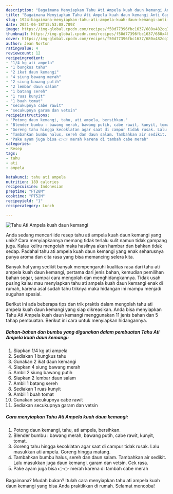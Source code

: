 ```yaml
---
description: "Bagaimana Menyiapkan Tahu Ati Ampela kuah daun kemangi Anti Gagal"
title: "Bagaimana Menyiapkan Tahu Ati Ampela kuah daun kemangi Anti Gagal"
slug: 1924-bagaimana-menyiapkan-tahu-ati-ampela-kuah-daun-kemangi-anti-gagal
date: 2021-06-18T15:53:08.709Z
image: https://img-global.cpcdn.com/recipes/f50d77396fbc1637/680x482cq70/tahu-ati-ampela-kuah-daun-kemangi-foto-resep-utama.jpg
thumbnail: https://img-global.cpcdn.com/recipes/f50d77396fbc1637/680x482cq70/tahu-ati-ampela-kuah-daun-kemangi-foto-resep-utama.jpg
cover: https://img-global.cpcdn.com/recipes/f50d77396fbc1637/680x482cq70/tahu-ati-ampela-kuah-daun-kemangi-foto-resep-utama.jpg
author: Jean Norton
ratingvalue: 4
reviewcount: 12
recipeingredient:
- "1/4 kg ati ampela"
- "1 bungkus tahu"
- "2 ikat daun kemangi"
- "4 siung bawang merah"
- "2 siung bawang putih"
- "2 lembar daun salam"
- "1 batang sereh"
- "1 ruas kunyit"
- "1 buah tomat"
- "secukupnya cabe rawit"
- "secukupnya garam dan vetsin"
recipeinstructions:
- "Potong daun kemangi, tahu, ati ampela, bersihkan."
- "Blender bumbu : bawang merah, bawang putih, cabe rawit, kunyit, tomat."
- "Goreng tahu hingga kecoklatan agar saat di campur tidak rusak. Lalu masukkan ati ampela. Goreng hingga matang."
- "Tambahkan bumbu halus, sereh dan daun salam. Tambahkan air sedikit. Lalu masukkan juga daun kemangi, garam dan vetsin. Cek rasa."
- "Pake ayam juga bisa 👉👉 merah karena di tambah cabe merah"
categories:
- Resep
tags:
- tahu
- ati
- ampela

katakunci: tahu ati ampela 
nutrition: 189 calories
recipecuisine: Indonesian
preptime: "PT28M"
cooktime: "PT52M"
recipeyield: "1"
recipecategory: Lunch

---
```



![Tahu Ati Ampela kuah daun kemangi](https://img-global.cpcdn.com/recipes/f50d77396fbc1637/680x482cq70/tahu-ati-ampela-kuah-daun-kemangi-foto-resep-utama.jpg)

Anda sedang mencari ide resep tahu ati ampela kuah daun kemangi yang unik? Cara menyiapkannya memang tidak terlalu sulit namun tidak gampang juga. Kalau keliru mengolah maka hasilnya akan hambar dan bahkan tidak sedap. Padahal tahu ati ampela kuah daun kemangi yang enak seharusnya punya aroma dan cita rasa yang bisa memancing selera kita.

Banyak hal yang sedikit banyak mempengaruhi kualitas rasa dari tahu ati ampela kuah daun kemangi, pertama dari jenis bahan, kemudian pemilihan bahan segar, sampai cara mengolah dan menghidangkannya. Tidak usah pusing kalau mau menyiapkan tahu ati ampela kuah daun kemangi enak di rumah, karena asal sudah tahu triknya maka hidangan ini mampu menjadi suguhan spesial.




Berikut ini ada beberapa tips dan trik praktis dalam mengolah tahu ati ampela kuah daun kemangi yang siap dikreasikan. Anda bisa menyiapkan Tahu Ati Ampela kuah daun kemangi menggunakan 11 jenis bahan dan 5 tahap pembuatan. Berikut ini cara untuk menyiapkan hidangannya.

<!--inarticleads1-->

##### Bahan-bahan dan bumbu yang digunakan dalam pembuatan Tahu Ati Ampela kuah daun kemangi:

1. Siapkan 1/4 kg ati ampela
1. Sediakan 1 bungkus tahu
1. Gunakan 2 ikat daun kemangi
1. Siapkan 4 siung bawang merah
1. Ambil 2 siung bawang putih
1. Siapkan 2 lembar daun salam
1. Ambil 1 batang sereh
1. Sediakan 1 ruas kunyit
1. Ambil 1 buah tomat
1. Gunakan secukupnya cabe rawit
1. Sediakan secukupnya garam dan vetsin




<!--inarticleads2-->

##### Cara menyiapkan Tahu Ati Ampela kuah daun kemangi:

1. Potong daun kemangi, tahu, ati ampela, bersihkan.
1. Blender bumbu : bawang merah, bawang putih, cabe rawit, kunyit, tomat.
1. Goreng tahu hingga kecoklatan agar saat di campur tidak rusak. Lalu masukkan ati ampela. Goreng hingga matang.
1. Tambahkan bumbu halus, sereh dan daun salam. Tambahkan air sedikit. Lalu masukkan juga daun kemangi, garam dan vetsin. Cek rasa.
1. Pake ayam juga bisa 👉👉 merah karena di tambah cabe merah




Bagaimana? Mudah bukan? Itulah cara menyiapkan tahu ati ampela kuah daun kemangi yang bisa Anda praktikkan di rumah. Selamat mencoba!
